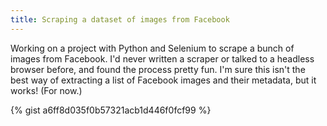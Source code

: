 ```yaml
---
title: Scraping a dataset of images from Facebook
---
```


Working on a project with Python and Selenium to scrape a bunch of images from Facebook. I'd never written a scraper or talked to a headless browser before, and found the process pretty fun. I'm sure this isn't the best way of extracting a list of Facebook images and their metadata, but it works! (For now.)

{% gist a6ff8d035f0b57321acb1d446f0fcf99 %}